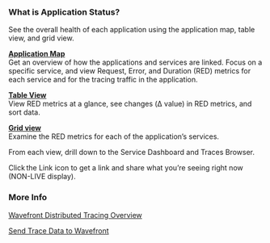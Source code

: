 ### What is Application Status? 

See the overall health of each application using the application map, table view, and grid view. 

[**Application Map**](https://docs.wavefront.com/tracing_ui_overview.html#app_map)<br/> 
Get an overview of how the applications and services are linked. Focus on a specific service, and view Request, Error, and Duration (RED) metrics for each service and for the tracing traffic in the application.  

[**Table View**](https://docs.wavefront.com/tracing_ui_overview.html#table_view)<br/>
View RED metrics at a glance, see changes (Δ value) in RED metrics, and sort data.  

[**Grid view**](https://docs.wavefront.com/tracing_ui_overview.html#grid_view)<br/> 
Examine the RED metrics for each of the application’s services. 

From each view, drill down to the Service Dashboard and Traces Browser. 

Click the Link icon to get a link and share what you’re seeing right now (NON-LIVE display). 


### More Info 

[Wavefront Distributed Tracing Overview](https://docs.wavefront.com/tracing_basics.html)<br/>

[Send Trace Data to Wavefront](https://docs.wavefront.com/tracing_instrumenting_frameworks.html)
